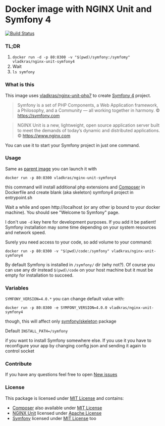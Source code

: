 # Docker image with NGINX Unit and Symfony 4
[![Build Status](https://travis-ci.org/vladkras/nginx-unit-symfony4.svg?branch=master)](https://travis-ci.org/vladkras/nginx-unit-symfony4)

### TL;DR

1. `docker run -d -p 80:8300 -v "$(pwd)/symfony:/symfomy" vladkras/nginx-unit-symfony4`
2. Wait
3. `ls symfony`

### What is this
This image uses [vladkras/nginx-unit-php7](https://hub.docker.com/r/vladkras/nginx-unit-php7/) to create [Symfony 4](https://symfony.com/4) project.

> Symfony is a set of PHP Components, a Web Application framework, a Philosophy, and a Community — all working together in harmony. &copy; https://symfony.com


> NGINX Unit is a new, lightweight, open source application server built to meet the demands of today’s dynamic and distributed applications. &copy; https://www.nginx.com

You can use it to start your Symfony project in just one command.

### Usage
Same as [parent image](https://github.com/vladkras/nginx-unit-php7) you can launch it with

`docker run -p 80:8300 vladkras/nginx-unit-symfony4`

this command will install additional php extensions and [Composer](https://getcomposer.org/) in Dockerfile and create blank (aka skeleton) symfony4 project in entrypoint.sh

Wait a while and open http://localhost (or any other ip bound to your docker machine). You should see "Welcome to Symfony" page.

I don't use `-d` key here for development purposes. If you add it be patient! Symfony installation may some time depending on your system resources and network speed.

Surely you need access to your code, so add volume to your command:

`docker run -p 80:8300 -v "$(pwd)/code:/symfony" vladkras/nginx-unit-symfony4`

By default Symfony is installed in `/symfony/` dir (why not?). Of course you can use any dir instead `$(pwd)/code` on your host machine but it must be empty for installation to succeed.

### Variables
`SYMFONY_VERSION=4.0.*` you can change default value with:

`docker run -p 80:8300 -e SYMFONY_VERSION=4.0.0 vladkras/nginx-unit-symfony4`

though, this will affect only [symfony/skeleton](https://github.com/symfony/skeleton) package

Default `INSTALL_PATH=/symfony`

if you want to install Symfony somewhere else. If you use it you have to reconfigure your app by changing config json and sending it again to control socket

### Contribute

If you have any questions feel free to open [New issues](https://github.com/vladkras/nginx-unit-symfony4/issues/new)

### License

This package is licensed under [MIT License](https://github.com/vladkras/nginx-unit-symfony4) and contains:
* [Composer](https://getcomposer.org/) also available under [MIT License](https://github.com/composer/composer/blob/master/LICENSE)
* [NGINX Unit](https://www.nginx.com/products/nginx-unit/) licensed under [Apache License](https://github.com/nginx/unit/blob/master/LICENSE)
* [Symfony](https://symfony.com/) licensed under [MIT License](https://github.com/symfony/symfony/blob/master/LICENSE) too
